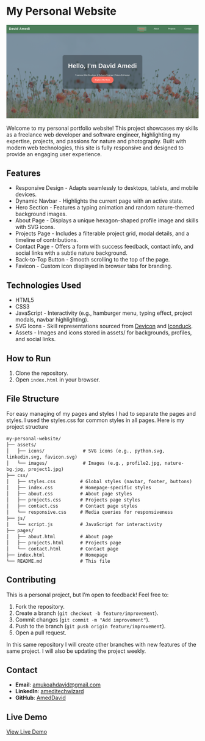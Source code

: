 # My Personal Website

![alt text](image.png)

Welcome to my personal portfolio website! This project showcases my skills as a freelance web developer and software engineer, highlighting my expertise, projects, and passions for nature and photography. Built with modern web technologies, this site is fully responsive and designed to provide an engaging user experience.

## Features
- Responsive Design - Adapts seamlessly to desktops, tablets, and mobile devices.
- Dynamic Navbar - Highlights the current page with an active state.
- Hero Section - Features a typing animation and random nature-themed background images.
- About Page - Displays a unique hexagon-shaped profile image and skills with SVG icons.
- Projects Page - Includes a filterable project grid, modal details, and a timeline of contributions.
- Contact Page - Offers a form with success feedback, contact info, and social links with a subtle nature background.
- Back-to-Top Button - Smooth scrolling to the top of the page.
- Favicon - Custom icon displayed in browser tabs for branding.

## Technologies Used
- HTML5
- CSS3
- JavaScript - Interactivity (e.g., hamburger menu, typing effect, project modals, navbar highlighting).
- SVG Icons - Skill representations sourced from [Devicon](https://devicon.dev/) and [Iconduck](https://iconduck.com/).
- Assets - Images and icons stored in assets/ for backgrounds, profiles, and social links.

## How to Run
1. Clone the repository.
2. Open `index.html` in your browser.

## File Structure
For easy managing of my pages and styles I had to separate the pages and styles. I used the styles.css for common styles in all pages.
Here is my project structure

```
my-personal-website/
├── assets/
│   ├── icons/              # SVG icons (e.g., python.svg, linkedin.svg, favicon.svg)
│   └── images/             # Images (e.g., profile2.jpg, nature-bg.jpg, project1.jpg)
├── css/
│   ├── styles.css         # Global styles (navbar, footer, buttons)
│   ├── index.css          # Homepage-specific styles
│   ├── about.css          # About page styles
│   ├── projects.css       # Projects page styles
│   ├── contact.css        # Contact page styles
│   └── responsive.css     # Media queries for responsiveness
├── js/
│   └── script.js          # JavaScript for interactivity
├── pages/
│   ├── about.html         # About page
│   ├── projects.html      # Projects page
│   └── contact.html       # Contact page
├── index.html             # Homepage
└── README.md              # This file
```

## Contributing
This is a personal project, but I’m open to feedback! Feel free to:

1. Fork the repository.
2. Create a branch (`git checkout -b feature/improvement`).
3. Commit changes (`git commit -m "Add improvement"`).
4. Push to the branch (`git push origin feature/improvement`).
5. Open a pull request.

In this same repository I will create other branches with new features of the same project.
I will also be updating the project weekly.

## Contact
- **Email**: [amukoahdavid@gmail.com](mailto:amukoahdavid@gmail.com)
- **LinkedIn**: [ameditechwizard](https://www.linkedin.com/in/ameditechwizard/)
- **GitHub**: [AmedDavid](https://github.com/AmedDavid)


## Live Demo
[View Live Demo](https://ameddavid.github.io/my-personal-website/)

